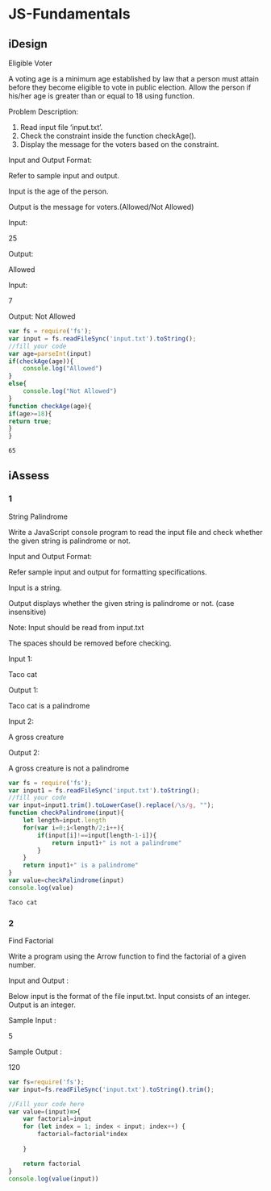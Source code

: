 # JS-Fundamentals
## iDesign
Eligible Voter

A voting age is a minimum age established by law that a person must attain before they become eligible to vote in public election. Allow the person if his/her age is greater than or equal to 18 using function.

Problem Description:
1) Read input file ‘input.txt’.
2) Check the constraint inside the function checkAge().
3) Display the message for the voters based on the constraint.


Input and Output Format:

Refer to sample input and output.

Input is the age of the person.

Output is the message for voters.(Allowed/Not Allowed)

Input:

25

Output:

Allowed

Input:

7

Output:
Not Allowed
```js title="app.js"
var fs = require('fs');
var input = fs.readFileSync('input.txt').toString();
//fill your code
var age=parseInt(input)
if(checkAge(age)){
    console.log("Allowed")
}
else{
    console.log("Not Allowed")
}
function checkAge(age){
if(age>=18){
return true;
}
}
```
```txt title="input.txt"
65
```
## iAssess
### 1
String Palindrome

Write a JavaScript console program to read the input file and check whether the given string is palindrome or not.

Input and Output Format:

Refer sample input and output for formatting specifications.

Input is a string.

Output displays whether the given string is palindrome or not. (case insensitive)

Note: Input should be read from input.txt

The spaces should be removed before checking.

Input 1:

Taco cat

Output 1:

Taco cat is a palindrome

Input 2:

A gross creature

Output 2:

A gross creature is not a palindrome
```js title="app.js"
var fs = require('fs');
var input1 = fs.readFileSync('input.txt').toString();
//fill your code
var input=input1.trim().toLowerCase().replace(/\s/g, "");
function checkPalindrome(input){
    let length=input.length
    for(var i=0;i<length/2;i++){
        if(input[i]!==input[length-1-i]){
            return input1+" is not a palindrome"
        }
    }
    return input1+" is a palindrome"
}
var value=checkPalindrome(input)
console.log(value)

```
```txt title="input.txt"
Taco cat
```
### 2
Find Factorial

Write a program using the Arrow function to find the factorial of a given number.

Input and Output :

Below input is the format of the file input.txt.
Input consists of an integer.
Output is an integer.

Sample Input :

5

Sample Output :

120
```js title="app.js"
var fs=require('fs');
var input=fs.readFileSync('input.txt').toString().trim();

//Fill your code here
var value=(input)=>{
    var factorial=input
    for (let index = 1; index < input; index++) {
        factorial=factorial*index
        
    }

    return factorial
}
console.log(value(input))

```
```txt title="input.txt"
```
